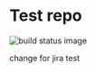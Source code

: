 # Test repo 
![build status image](https://travis-ci.org/bhavyangupta/travis_ci_test.svg?branch=master)


change for jira test
